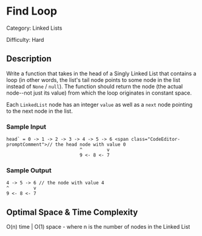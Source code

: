 # Find Loop

Category: Linked Lists

Difficulty: Hard

## Description

Write a function that takes in the head of a Singly Linked List that contains
a loop (in other words, the list's tail node points to some node in the list
instead of `None` / `null`). The function should return
the node (the actual node--not just its value) from which the loop originates
in constant space.

Each `LinkedList` node has an integer `value` as well as
a `next` node pointing to the next node in the list.


### Sample Input
```
head` = 0 -> 1 -> 2 -> 3 -> 4 -> 5 -> 6 <span class="CodeEditor-promptComment">// the head node with value 0
                           ^         v
                           9 <- 8 <- 7
```

### Sample Output
```
4 -> 5 -> 6 // the node with value 4
^         v
9 <- 8 <- 7
```

## Optimal Space & Time Complexity

O(n) time | O(1) space - where n is the number of nodes in the Linked List
